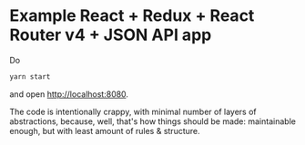 # Example React + Redux + React Router v4 + JSON API app

Do

```bash
yarn start
```

and open <http://localhost:8080>.

The code is intentionally crappy, with minimal number of layers of abstractions, because, well, that's how things should be made: maintainable enough, but with least amount of rules & structure.
